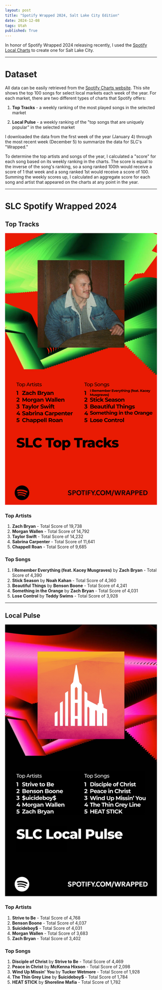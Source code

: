 ```yaml
---
layout: post
title: "Spotify Wrapped 2024, Salt Lake City Edition"
date: 2024-12-08
tags: Utah
published: True
---
```


In honor of Spotify Wrapped 2024 releasing recently, I used the [Spotify Local Charts](https://charts.spotify.com/charts/overview/global) to create one for Salt Lake City.

***

# Dataset

All data can be easily retrieved from the [Spotify Charts website](https://charts.spotify.com/charts/overview/global). This site shows the top 100 songs for select local markets each week of the year. For each market, there are two different types of charts that Spotify offers:

1. **Top Tracks** - a weekly ranking of the most played songs in the selected market

2. **Local Pulse** - a weekly ranking of the "top songs that are uniquely popular" in the selected market

I downloaded the data from the first week of the year (January 4) through the most recent week (December 5) to summarize the data for SLC's "Wrapped." 

To determine the top artists and songs of the year, I calculated a "score" for each song based on its weekly ranking in the charts. The score is equal to the inverse of the song's ranking, so a song ranked 100th would receive a score of 1 that week and a song ranked 1st would receive a score of 100. Summing the weekly scores up, I calculated an aggregate score for each song and artist that appeared on the charts at any point in the year.

***

# SLC Spotify Wrapped 2024

## Top Tracks

![Top Tracks](/assets/images/slc_spotify_wrapped_total.png)

### Top Artists

1. **Zach Bryan** - Total Score of 19,738
2. **Morgan Wallen** - Total Score of 14,792
3. **Taylor Swift** - Total Score of 14,232
4. **Sabrina Carpenter** - Total Score of 11,641
5. **Chappell Roan** - Total Score of 9,685

### Top Songs

1. **I Remember Everything (feat. Kacey Musgraves)** by **Zach Bryan** - Total Score of 4,390
2. **Stick Season** by **Noah Kahan** - Total Score of 4,360
3. **Beautiful Things** by **Benson Boone** - Total Score of 4,241
4. **Something in the Orange** by **Zach Bryan** - Total Score of 4,031
5. **Lose Control** by **Teddy Swims** - Total Score of 3,928

***

## Local Pulse 
![Local Pulse](/assets/images/slc_spotify_wrapped_local.png)

### Top Artists

1. **Strive to Be** - Total Score of 4,768
2. **Benson Boone** - Total Score of 4,037
3. **\$uicideboy\$** - Total Score of 4,031
4. **Morgan Wallen** - Total Score of 3,683
5. **Zach Bryan** - Total Score of 3,402

### Top Songs

1. **Disciple of Christ** by **Strive to Be** - Total Score of 4,469
2. **Peace in Christ** by **McKenna Hixson** - Total Score of 2,098
3. **Wind Up Missin' You** by **Tucker Wetmore** - Total Score of 1,928
4. **The Thin Grey Line** by **\$uicideboy\$** - Total Score of 1,784
5. **HEAT STICK** by **Shoreline Mafia** - Total Score of 1,782